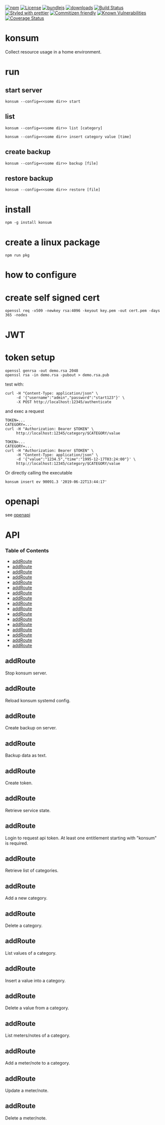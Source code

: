 [![npm](https://img.shields.io/npm/v/@konsumation/konsum.svg)](https://www.npmjs.com/package/@konsumation/konsum)
[![License](https://img.shields.io/badge/License-BSD%203--Clause-blue.svg)](https://opensource.org/licenses/BSD-3-Clause)
[![bundlejs](https://deno.bundlejs.com/?q=@konsumation/konsum\&badge=detailed)](https://bundlejs.com/?q=@konsumation/konsum)
[![downloads](http://img.shields.io/npm/dm/@konsumation/konsum.svg?style=flat-square)](https://npmjs.org/package/@konsumation/konsum)
[![Build Status](https://img.shields.io/endpoint.svg?url=https%3A%2F%2Factions-badge.atrox.dev%2Fkonsumation%2Fkonsum%2Fbadge\&style=flat)](https://actions-badge.atrox.dev/konsumation/konsum/goto)
[![Styled with prettier](https://img.shields.io/badge/styled_with-prettier-ff69b4.svg)](https://github.com/prettier/prettier)
[![Commitizen friendly](https://img.shields.io/badge/commitizen-friendly-brightgreen.svg)](http://commitizen.github.io/cz-cli/)
[![Known Vulnerabilities](https://snyk.io/test/github/konsumation/konsum/badge.svg)](https://snyk.io/test/github/konsumation/konsum)
[![Coverage Status](https://coveralls.io/repos/konsumation/konsum/badge.svg)](https://coveralls.io/github/konsumation/konsum)

# konsum

Collect resource usage in a home environment.

# run

## start server

```shell
konsum --config=<<some dir>> start
```

## list

```shell
konsum --config=<<some dir>> list [category]
```

```shell
konsum --config=<<some dir>> insert category value [time]
```

## create backup

```shell
konsum --config=<<some dir>> backup [file]
```

## restore backup

```shell
konsum --config=<<some dir>> restore [file]
```

# install

```shell
npm -g install konsum
```

# create a linux package

```shell
npm run pkg
```

# how to configure

# create self signed cert

```shell
openssl req -x509 -newkey rsa:4096 -keyout key.pem -out cert.pem -days 365 -nodes
```

# JWT

# token setup

```shell
openssl genrsa -out demo.rsa 2048
openssl rsa -in demo.rsa -pubout > demo.rsa.pub
```

test with:

```shell
curl -H "Content-Type: application/json" \
     -d '{"username":"admin","password":"start123"}' \
     -X POST http://localhost:12345/authenticate
```

and exec a request

```shell
TOKEN=...
CATEGORY=...
curl -H "Authorization: Bearer $TOKEN" \
     http://localhost:12345/category/$CATEGORY/value
```

```shell
TOKEN=...
CATEGORY=...
curl -H "Authorization: Bearer $TOKEN" \
     -H "Content-Type: application/json" \
     -d '{"value":"1234.5","time":"1995-12-17T03:24:00"}' \
     http://localhost:12345/category/$CATEGORY/value
```

Or directly calling the executable

```shell
konsum insert ev 90091.3 '2019-06-22T13:44:17'
```

# openapi

see [openapi](https://konsumation.github.io/openapi/index.html)

# API

<!-- Generated by documentation.js. Update this documentation by updating the source code. -->

### Table of Contents

*   [addRoute](#addroute)
*   [addRoute](#addroute-1)
*   [addRoute](#addroute-2)
*   [addRoute](#addroute-3)
*   [addRoute](#addroute-4)
*   [addRoute](#addroute-5)
*   [addRoute](#addroute-6)
*   [addRoute](#addroute-7)
*   [addRoute](#addroute-8)
*   [addRoute](#addroute-9)
*   [addRoute](#addroute-10)
*   [addRoute](#addroute-11)
*   [addRoute](#addroute-12)
*   [addRoute](#addroute-13)
*   [addRoute](#addroute-14)
*   [addRoute](#addroute-15)
*   [addRoute](#addroute-16)

## addRoute

Stop konsum server.

## addRoute

Reload konsum systemd config.

## addRoute

Create backup on server.

## addRoute

Backup data as text.

## addRoute

Create token.

## addRoute

Retrieve service state.

## addRoute

Login to request api token.
At least one entitlement starting with "konsum" is required.

## addRoute

Retrieve list of categories.

## addRoute

Add a new category.

## addRoute

Delete a category.

## addRoute

List values of a category.

## addRoute

Insert a value into a category.

## addRoute

Delete a value from a category.

## addRoute

List meters/notes of a category.

## addRoute

Add a meter/note to a category.

## addRoute

Update a meter/note.

## addRoute

Delete a meter/note.
